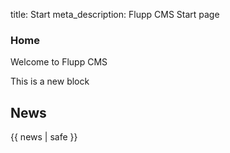 title: Start
meta_description: Flupp CMS Start page

### Home

Welcome to Flupp CMS

This is a new block


## News

{{ news | safe }}
